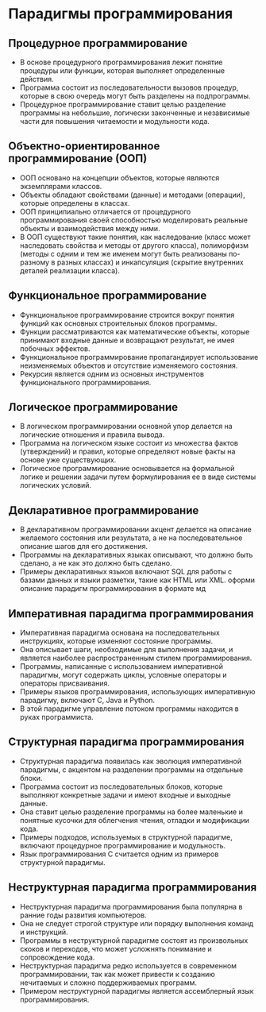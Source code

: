 # Парадигмы программирования

## Процедурное программирование
- В основе процедурного программирования лежит понятие процедуры или функции, которая выполняет определенные действия.
- Программа состоит из последовательности вызовов процедур, которые в свою очередь могут быть разделены на подпрограммы.
- Процедурное программирование ставит целью разделение программы на небольшие, логически законченные и независимые части для повышения читаемости и модульности кода.

## Объектно-ориентированное программирование (ООП)
- ООП основано на концепции объектов, которые являются экземплярами классов.
- Объекты обладают свойствами (данные) и методами (операции), которые определены в классах.
- ООП принципиально отличается от процедурного программирования своей способностью моделировать реальные объекты и взаимодействия между ними.
- В ООП существуют такие понятия, как наследование (класс может наследовать свойства и методы от другого класса), полиморфизм (методы с одним и тем же именем могут быть реализованы по-разному в разных классах) и инкапсуляция (скрытие внутренних деталей реализации класса).

## Функциональное программирование
- Функциональное программирование строится вокруг понятия функций как основных строительных блоков программы.
- Функции рассматриваются как математические объекты, которые принимают входные данные и возвращают результат, не имея побочных эффектов.
- Функциональное программирование пропагандирует использование неизменяемых объектов и отсутствие изменяемого состояния.
- Рекурсия является одним из основных инструментов функционального программирования.

## Логическое программирование
- В логическом программировании основной упор делается на логические отношения и правила вывода.
- Программа на логическом языке состоит из множества фактов (утверждений) и правил, которые определяют новые факты на основе уже существующих.
- Логическое программирование основывается на формальной логике и решении задачи путем формулирования ее в виде системы логических условий.

## Декларативное программирование
- В декларативном программировании акцент делается на описание желаемого состояния или результата, а не на последовательное описание шагов для его достижения.
- Программы на декларативных языках описывают, что должно быть сделано, а не как это должно быть сделано.
- Примеры декларативных языков включают SQL для работы с базами данных и языки разметки, такие как HTML или XML.
  оформи описание парадигм программирования в формате мд

## Императивная парадигма программирования
- Императивная парадигма основана на последовательных инструкциях, которые изменяют состояние программы.
- Она описывает шаги, необходимые для выполнения задачи, и является наиболее распространенным стилем программирования.
- Программы, написанные с использованием императивной парадигмы, могут содержать циклы, условные операторы и операторы присваивания.
- Примеры языков программирования, использующих императивную парадигму, включают C, Java и Python.
- В этой парадигме управление потоком программы находится в руках программиста.

## Структурная парадигма программирования
- Структурная парадигма появилась как эволюция императивной парадигмы, с акцентом на разделении программы на отдельные блоки.
- Программа состоит из последовательных блоков, которые выполняют конкретные задачи и имеют входные и выходные данные.
- Она ставит целью разделение программы на более маленькие и понятные кусочки для облегчения чтения, отладки и модификации кода.
- Примеры подходов, используемых в структурной парадигме, включают процедурное программирование и модульность.
- Язык программирования C считается одним из примеров структурной парадигмы.

## Неструктурная парадигма программирования
- Неструктурная парадигма программирования была популярна в ранние годы развития компьютеров.
- Она не следует строгой структуре или порядку выполнения команд и инструкций.
- Программы в неструктурной парадигме состоят из произвольных скоков и переходов, что может усложнять понимание и сопровождение кода.
- Неструктурная парадигма редко используется в современном программировании, так как может привести к созданию нечитаемых и сложно поддерживаемых программ.
- Примером неструктурной парадигмы является ассемблерный язык программирования.
